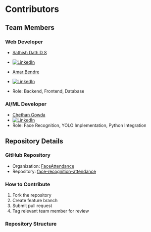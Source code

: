 # Contributors

## Team Members

### Web Developer

- [Sathish Dath D S](https://github.com/dath2006)
- [![LinkedIn](https://img.shields.io/badge/LinkedIn-Connect-blue)](https://www.linkedin.com/in/sathish-dath-d-s-226671321?utm_source=share&utm_campaign=share_via&utm_content=profile&utm_medium=android_app)

- [Amar Bendre](https://github.com/amar07081)
- [![LinkedIn](https://img.shields.io/badge/LinkedIn-Connect-blue)](https://www.linkedin.com/in/amar-bendre-aa3107331?utm_source=share&utm_campaign=share_via&utm_content=profile&utm_medium=android_app)
- Role: Backend, Frontend, Database

### AI/ML Developer

- [Chethan Gowda](https://github.com/DELTAFOX-78)
- [![LinkedIn](https://img.shields.io/badge/LinkedIn-Connect-blue)](https://www.linkedin.com/in/chethan-gowda-42164a219/)
- Role: Face Recognition, YOLO Implementation, Python Integration

## Repository Details

### GitHub Repository

- Organization: [FaceAttendance](https://github.com/Student-Face-Attendance)
- Repository: [face-recognition-attendance](https://github.com/Student-Face-Attendance/Automated_face_attendance)

### How to Contribute

1. Fork the repository
2. Create feature branch
3. Submit pull request
4. Tag relevant team member for review

### Repository Structure
